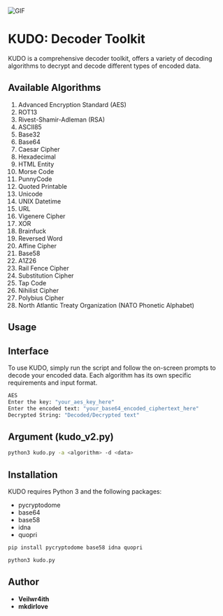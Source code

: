 ![GIF](https://github.com/veilwr4ith/Kudo/blob/main/conan-desu.gif)

# KUDO: Decoder Toolkit

KUDO is a comprehensive decoder toolkit, offers a variety of decoding algorithms to decrypt and decode different types of encoded data.

## Available Algorithms

1. Advanced Encryption Standard (AES)
2. ROT13
3. Rivest-Shamir-Adleman (RSA)
4. ASCII85
5. Base32
6. Base64
7. Caesar Cipher
8. Hexadecimal
9. HTML Entity
10. Morse Code
11. PunnyCode
12. Quoted Printable
13. Unicode
14. UNIX Datetime
15. URL
16. Vigenere Cipher
17. XOR
18. Brainfuck
19. Reversed Word
20. Affine Cipher
21. Base58
22. A1Z26
23. Rail Fence Cipher
24. Substitution Cipher
25. Tap Code
26. Nihilist Cipher
27. Polybius Cipher
28. North Atlantic Treaty Organization (NATO Phonetic Alphabet)

## Usage

## Interface

To use KUDO, simply run the script and follow the on-screen prompts to decode your encoded data. Each algorithm has its own specific requirements and input format.

```bash
AES
Enter the key: "your_aes_key_here"
Enter the encoded text: "your_base64_encoded_ciphertext_here"
Decrypted String: "Decoded/Decrypted text"
```

## Argument (kudo_v2.py)

```bash
python3 kudo.py -a <algorithm> -d <data>
```

## Installation

KUDO requires Python 3 and the following packages:

- pycryptodome
- base64
- base58
- idna
- quopri

```bash
pip install pycryptodome base58 idna quopri
```

```bash
python3 kudo.py
```

## Author

- **Veilwr4ith**
- **mkdirlove**

